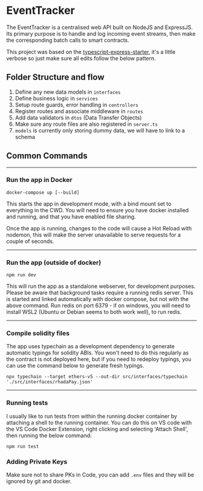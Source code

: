 # EventTracker

The EventTracker is a centralised web API built on NodeJS and ExpressJS. Its primary purpose is to handle and log incoming event streams, then make the corresponding batch calls to smart contracts.

This project was based on the [typescript-express-starter](https://github.com/ljlm0402/typescript-express-starter), it's a little verbose so just make sure all edits follow the below pattern.

## Folder Structure and flow
1. Define any new data models in `interfaces`
2. Define business logic in `services`
3. Setup route guards, error handling in `controllers`
4. Register routes and associate middleware in `routes`
5. Add data validators in `dtos` (Data Transfer Objects)
6. Make sure any route files are also registered in `server.ts`
7. `models` is currently only storing dummy data, we will have to link to a schema

## Common Commands
-----------

### Run the app in Docker
```
docker-compose up [--build]
```
This starts the app in development mode, with a bind mount set to everything in the CWD. You will need to ensure you have docker installed and running, and that you have enabled file sharing.

Once the app is running, changes to the code will cause a Hot Reload with nodemon, this will make the server unavailable to serve requests for a couple of seconds.

-----------------

### Run the app (outside of docker)
```
npm run dev
```
This will run the app as a standalone webserver, for development purposes. Please be aware that background tasks require a running redis server. This is started and linked automatically with docker compose, but not with the above command. Run redis on port 6379 - if on windows, you will need to install WSL2 (Ubuntu or Debian seems to both work well), to run redis.

-----------------
### Compile solidity files
The app uses typechain as a development dependency to generate automatic typings for solidity ABIs. You won't need to do this regularly as the contract is not deployed here, but if you need to redeploy typings, you can use the command below to generate fresh typings.
```
npx typechain --target ethers-v5 --out-dir src/interfaces/typechain './src/interfaces/rhadaPay.json'
```
--------------
### Running tests
I usually like to run tests from within the running docker container by attaching a shell to the running container. You can do this on VS code with the VS Code Docker Extension, right clicking and selecting 'Attach Shell', then running the below command:
```
npm run test
```

### Adding Private Keys
Make sure not to share PKs in Code, you can add `.env` files and they will be ignored by git and docker.